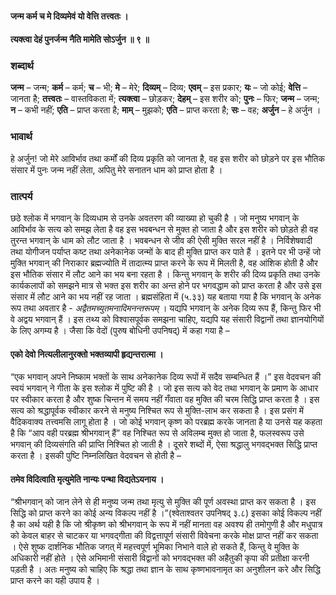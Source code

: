 #### जन्म कर्म च मे दिव्यमेवं यो वेत्ति तत्त्वतः ।
#### त्यक्त्वा देहं पुनर्जन्म नैति मामेति सोऽर्जुन ॥ ९ ॥

### शब्दार्थ

**जन्म** – जन्म; **कर्म** – कर्म; **च** – भी; **मे** – मेरे; **दिव्यम्** – दिव्य; **एवम्** – इस प्रकार; **यः** – जो कोई; **वेत्ति** – जानता है; **तत्त्वतः** – वास्तविकता में; **त्यक्त्वा** – छोड़कर; **देहम्** – इस शरीर को; **पुनः** – फिर; **जन्म** – जन्म; **न** – कभी नहीं; **एति** – प्राप्त करता है; **माम्** – मुझको; **एति** – प्राप्त करता है; **सः** – वह; **अर्जुन** – हे अर्जुन ।

### भावार्थ

हे अर्जुन! जो मेरे आविर्भाव तथा कर्मों की दिव्य प्रकृति को जानता है, वह इस शरीर को छोड़ने पर इस भौतिक संसार में पुनः जन्म नहीं लेता, अपितु मेरे सनातन धाम को प्राप्त होता है ।

### तात्पर्य

छठे श्लोक में भगवान् के दिव्यधाम से उनके अवतरण की व्याख्या हो चुकी है । जो मनुष्य भगवान् के आविर्भाव के सत्य को समझ लेता है वह इस भवबन्धन से मुक्त हो जाता है और इस शरीर को छोड़ते ही वह तुरन्त भगवान् के धाम को लौट जाता है । भवबन्धन से जीव की ऐसी मुक्ति सरल नहीं है । निर्विशेषवादी तथा योगीजन पर्याप्त कष्ट तथा अनेकानेक जन्मों के बाद ही मुक्ति प्राप्त कर पाते हैं । इतने पर भी उन्हें जो मुक्ति भगवान् की निराकार ब्रह्मज्योति में तादात्म्य प्राप्त करने के रूप में मिलती है, वह आंशिक होती है और इस भौतिक संसार में लौट आने का भय बना रहता है । किन्तु भगवान् के शरीर की दिव्य प्रकृति तथा उनके कार्यकलापों को समझने मात्र से भक्त इस शरीर का अन्त होने पर भगवद्धाम को प्राप्त करता है और उसे इस संसार में लौट आने का भय नहीं रह जाता । ब्रह्मसंहिता में (५.३३) यह बताया गया है कि भगवान् के अनेक रूप तथा अवतार है - *अद्वैतमच्युतमनादिमनन्तरूपम्* । यद्यपि भगवान् के अनेक दिव्य रूप हैं, किन्तु फिर भी वे अद्वय भगवान् हैं । इस तथ्य को विश्वासपूर्वक समझना चाहिए, यद्यपि यह संसारी विद्वानों तथा ज्ञानयोगियों के लिए अगम्य है । जैसा कि वेदों (पुरुष बोधिनी उपनिषद्) में कहा गया है –

#### एको देवो नित्यलीलानुरक्तो भक्तव्यापी हृद्यन्तरात्मा ।

“एक भगवान् अपने निष्काम भक्तों के साथ अनेकानेक दिव्य रूपों में सदैव सम्बन्धित हैं ।” इस वेदवचन की स्वयं भगवान् ने गीता के इस श्लोक में पुष्टि की है । जो इस सत्य को वेद तथा भगवान् के प्रमाण के आधार पर स्वीकार करता है और शुष्क चिन्तन में समय नहीं गँवाता वह मुक्ति की चरम सिद्धि प्राप्त करता है । इस सत्य को श्रद्धापूर्वक स्वीकार करने से मनुष्य निश्चित रूप से मुक्ति-लाभ कर सकता है । इस प्रसंग में वैदिकवाक्य तत्त्वमसि लागू होता है । जो कोई भगवान् कृष्ण को परब्रह्म करके जानता है या उनसे यह कहता है कि “आप वही परब्रह्म श्रीभगवान् हैं” वह निश्चित रूप से अविलम्ब मुक्त हो जाता है, फलस्वरूप उसे भगवान् की दिव्यसंगति की प्राप्ति निश्चित हो जाती है । दूसरे शब्दों में, ऐसा श्रद्धालु भगवद्भक्त सिद्धि प्राप्त करता है । इसकी पुष्टि निम्नलिखित वेदवचन से होती है –

#### तमेव विदित्वाति मृत्युमेति नान्यः पन्था विद्यतेऽयनाय ।

“श्रीभगवान् को जान लेने से ही मनुष्य जन्म तथा मृत्यु से मुक्ति की पूर्ण अवस्था प्राप्त कर सकता है । इस सिद्धि को प्राप्त करने का कोई अन्य विकल्प नहीं है ।”(श्वेताश्वतर उपनिषद् ३.८) इसका कोई विकल्प नहीं है का अर्थ यही है कि जो श्रीकृष्ण को श्रीभगवान् के रूप में नहीं मानता वह अवश्य ही तमोगुणी है और मधुपात्र को केवल बाहर से चाटकर या भगवद्गीता की विद्वत्तापूर्ण संसारी विवेचना करके मोक्ष प्राप्त नहीं कर सकता । ऐसे शुष्क दार्शनिक भौतिक जगत् में महत्त्वपूर्ण भूमिका निभाने वाले हो सकते हैं, किन्तु वे मुक्ति के अधिकारी नहीं होते । ऐसे अभिमानी संसारी विद्वानों को भगवद्भक्त की अहैतुकी कृपा की प्रतीक्षा करनी पड़ती है । अतः मनुष्य को चाहिए कि श्रद्धा तथा ज्ञान के साथ कृष्णभावनामृत का अनुशीलन करे और सिद्धि प्राप्त करने का यही उपाय है ।
